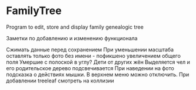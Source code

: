 # FamilyTree
Program to edit, store and display family genealogic tree


Заметки по добавлению и изменению функционала

Сжимать данные перед сохранением
При уменьшении масштаба оставлять только фото без имени - пофикшено увеличением общего поля
Умершие с полоской  в углу?
Дети от других жён
Выделяется чел  и его родительское дерево подсвечивается
При наведении  на фото подсказка о действиях мышки.  В верхнем меню можно отключить.
При добавлении treeleaf смотреть на коллизии
